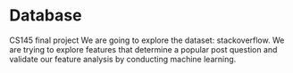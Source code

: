 # Database
CS145 final project
We are going to explore the dataset: stackoverflow. We are trying to explore features that determine a popular post question and validate our feature analysis by conducting machine learning.
